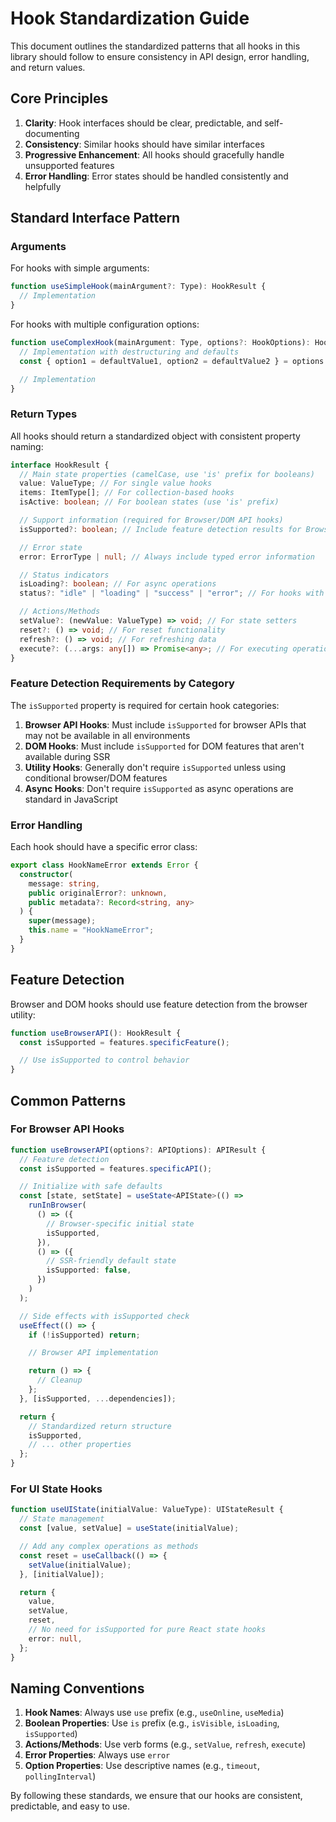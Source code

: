 # Hook Standardization Guide

This document outlines the standardized patterns that all hooks in this library should follow to ensure consistency in API design, error handling, and return values.

## Core Principles

1. **Clarity**: Hook interfaces should be clear, predictable, and self-documenting
2. **Consistency**: Similar hooks should have similar interfaces
3. **Progressive Enhancement**: All hooks should gracefully handle unsupported features
4. **Error Handling**: Error states should be handled consistently and helpfully

## Standard Interface Pattern

### Arguments

For hooks with simple arguments:

```typescript
function useSimpleHook(mainArgument?: Type): HookResult {
  // Implementation
}
```

For hooks with multiple configuration options:

```typescript
function useComplexHook(mainArgument: Type, options?: HookOptions): HookResult {
  // Implementation with destructuring and defaults
  const { option1 = defaultValue1, option2 = defaultValue2 } = options || {};

  // Implementation
}
```

### Return Types

All hooks should return a standardized object with consistent property naming:

```typescript
interface HookResult {
  // Main state properties (camelCase, use 'is' prefix for booleans)
  value: ValueType; // For single value hooks
  items: ItemType[]; // For collection-based hooks
  isActive: boolean; // For boolean states (use 'is' prefix)

  // Support information (required for Browser/DOM API hooks)
  isSupported?: boolean; // Include feature detection results for Browser/DOM API hooks

  // Error state
  error: ErrorType | null; // Always include typed error information

  // Status indicators
  isLoading?: boolean; // For async operations
  status?: "idle" | "loading" | "success" | "error"; // For hooks with complex state

  // Actions/Methods
  setValue?: (newValue: ValueType) => void; // For state setters
  reset?: () => void; // For reset functionality
  refresh?: () => void; // For refreshing data
  execute?: (...args: any[]) => Promise<any>; // For executing operations
}
```

### Feature Detection Requirements by Category

The `isSupported` property is required for certain hook categories:

1. **Browser API Hooks**: Must include `isSupported` for browser APIs that may not be available in all environments
2. **DOM Hooks**: Must include `isSupported` for DOM features that aren't available during SSR
3. **Utility Hooks**: Generally don't require `isSupported` unless using conditional browser/DOM features
4. **Async Hooks**: Don't require `isSupported` as async operations are standard in JavaScript

### Error Handling

Each hook should have a specific error class:

```typescript
export class HookNameError extends Error {
  constructor(
    message: string,
    public originalError?: unknown,
    public metadata?: Record<string, any>
  ) {
    super(message);
    this.name = "HookNameError";
  }
}
```

## Feature Detection

Browser and DOM hooks should use feature detection from the browser utility:

```typescript
function useBrowserAPI(): HookResult {
  const isSupported = features.specificFeature();

  // Use isSupported to control behavior
}
```

## Common Patterns

### For Browser API Hooks

```typescript
function useBrowserAPI(options?: APIOptions): APIResult {
  // Feature detection
  const isSupported = features.specificAPI();

  // Initialize with safe defaults
  const [state, setState] = useState<APIState>(() =>
    runInBrowser(
      () => ({
        // Browser-specific initial state
        isSupported,
      }),
      () => ({
        // SSR-friendly default state
        isSupported: false,
      })
    )
  );

  // Side effects with isSupported check
  useEffect(() => {
    if (!isSupported) return;

    // Browser API implementation

    return () => {
      // Cleanup
    };
  }, [isSupported, ...dependencies]);

  return {
    // Standardized return structure
    isSupported,
    // ... other properties
  };
}
```

### For UI State Hooks

```typescript
function useUIState(initialValue: ValueType): UIStateResult {
  // State management
  const [value, setValue] = useState(initialValue);

  // Add any complex operations as methods
  const reset = useCallback(() => {
    setValue(initialValue);
  }, [initialValue]);

  return {
    value,
    setValue,
    reset,
    // No need for isSupported for pure React state hooks
    error: null,
  };
}
```

## Naming Conventions

1. **Hook Names**: Always use `use` prefix (e.g., `useOnline`, `useMedia`)
2. **Boolean Properties**: Use `is` prefix (e.g., `isVisible`, `isLoading`, `isSupported`)
3. **Actions/Methods**: Use verb forms (e.g., `setValue`, `refresh`, `execute`)
4. **Error Properties**: Always use `error`
5. **Option Properties**: Use descriptive names (e.g., `timeout`, `pollingInterval`)

By following these standards, we ensure that our hooks are consistent, predictable, and easy to use.
